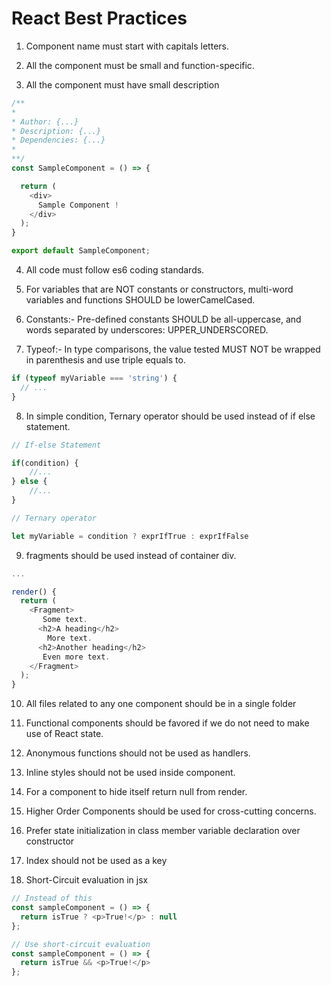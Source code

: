 # React Best Practices

1. Component name must start with capitals letters.

2. All the component must be small and function-specific.

3. All the component must have small description  

```js
/**
*
* Author: {...}
* Description: {...}
* Dependencies: {...}
*
**/
const SampleComponent = () => {

  return (
    <div>
      Sample Component !
    </div>
  );
}

export default SampleComponent;
```

4. All code must follow es6 coding standards.

5. For variables that are NOT constants or constructors, multi-word variables and functions SHOULD be lowerCamelCased.

6. Constants:- Pre-defined constants SHOULD be all-uppercase, and words separated by underscores: UPPER_UNDERSCORED.

7. Typeof:- In type comparisons, the value tested MUST NOT be wrapped in parenthesis and use triple equals to.

```js
if (typeof myVariable === 'string') {
  // ...
}
```

8. In simple condition, Ternary operator should be used instead of if else statement.

```js
// If-else Statement

if(condition) {
    //...
} else {
    //...
}

// Ternary operator

let myVariable = condition ? exprIfTrue : exprIfFalse
```

9. fragments should be used instead of container div.

```js
...

render() {
  return (
    <Fragment>
       Some text.
      <h2>A heading</h2>
        More text.
      <h2>Another heading</h2>
       Even more text.
    </Fragment>
  );
}
```

10. All files related to any one component should be in a single folder

11. Functional components should be favored if we do not need to make use of React state.

12. Anonymous functions should not be used as handlers.

13. Inline styles should not be used inside component.

14. For a component to hide itself return null from render.

15. Higher Order Components should be used for cross-cutting concerns.

16. Prefer state initialization in class member variable declaration over constructor

17. Index should not be used as a key

18. Short-Circuit evaluation in jsx

```js
// Instead of this
const sampleComponent = () => {
  return isTrue ? <p>True!</p> : null
};

// Use short-circuit evaluation
const sampleComponent = () => {
  return isTrue && <p>True!</p>
};
```

